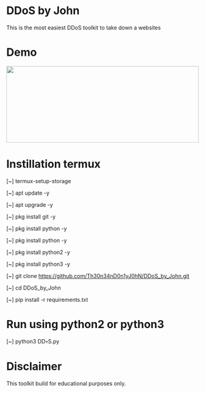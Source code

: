 # DDoS by John
This is the most easiest DDoS toolkit to take down a websites

# Demo

<img src="https://i.ibb.co/XJrDLn3/IMG-20230607-140138-548.jpg"  border="0" style="height: 200px" width="100%">

# Instillation termux

[~] termux-setup-storage

[~] apt update -y

[~] apt upgrade -y

[~] pkg install git -y

[~] pkg install python -y

[~] pkg install python -y

[~] pkg install python2 -y

[~] pkg install python3 -y

[~] git clone https://github.com/Th30n34nD0n1yJ0hN/DDoS_by_John.git

[~] cd DDoS_by_John

[~] pip install -r requirements.txt

# Run using python2 or python3

[~] python3 DD💀S.py



# Disclaimer
This toolkit build for educational purposes only.


